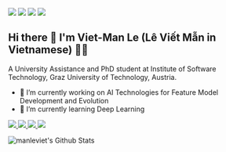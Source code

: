 ![](https://img.shields.io/badge/-MacOS-informational?style&logo=Apple&logoColor=white)
![](https://img.shields.io/badge/-IntelliJ_IDEA-informational?style&logo=intellij-idea&logoColor=white&color=brightgreen)
![](https://img.shields.io/badge/-Java-important?style&logo=Java&logoColor=white)
![](https://img.shields.io/badge/Python-3776AB?style&logo=Python&logoColor=white)

## Hi there 👋 I'm Viet-Man Le (Lê Viết Mẫn in Vietnamese) 👨‍💻

A University Assistance and PhD student at Institute of Software Technology, Graz University of Technology, Austria.
- 🔭 I’m currently working on AI Technologies for Feature Model Development and Evolution
- 🌱 I’m currently learning Deep Learning

<a href="https://facebook.com/manleviet">
    <img src="https://img.shields.io/badge/Facebook-1877F2?style=for-the-badge&logo=facebook&logoColor=white" />
</a>

<a href="https://beta.manleviet.info">
    <img src="https://img.shields.io/badge/Safari-FF1B2D?style=for-the-badge&logo=Safari&logoColor=white" />
</a>

<a href="https://www.researchgate.net/profile/Viet_Man_Le">
    <img src="https://img.shields.io/badge/Research_Gate-00CCBB.svg?&style=for-the-badge&logo=ResearchGate&logoColor=white" />
</a>

<a href="https://scholar.google.com/citations?user=l2UTi1MAAAAJ&hl=en">
    <img src="https://img.shields.io/badge/-Google%20Scholar-blue?style=for-the-badge&logo=google%20scholar&logoColor=white" />
</a>


![manleviet's Github Stats](https://github-readme-stats.vercel.app/api?username=manleviet&show_icons=true&line_height=27&count_private=true&hide=contribs)
